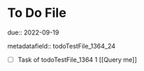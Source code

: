 # To Do File

due:: 2022-09-19

metadatafield:: todoTestFile_1364_24

- [ ] Task of todoTestFile_1364 1 [[Query me]]
